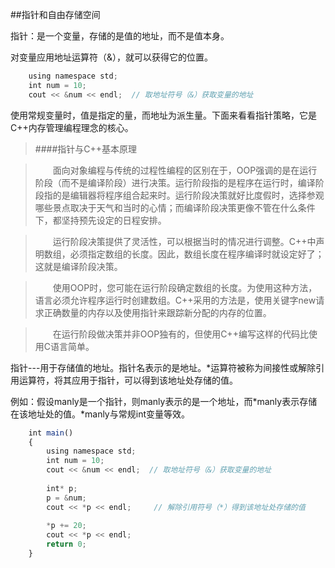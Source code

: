##指针和自由存储空间

指针：是一个变量，存储的是值的地址，而不是值本身。

对变量应用地址运算符（&），就可以获得它的位置。

```javascript
    using namespace std;
    int num = 10;
    cout << &num << endl;  // 取地址符号（&）获取变量的地址
```

使用常规变量时，值是指定的量，而地址为派生量。下面来看看指针策略，它是C++内存管理编程理念的核心。


>####指针与C++基本原理

>&emsp;&emsp;面向对象编程与传统的过程性编程的区别在于，OOP强调的是在运行阶段（而不是编译阶段）进行决策。运行阶段指的是程序在运行时，编译阶段指的是编辑器将程序组合起来时。运行阶段决策就好比度假时，选择参观哪些景点取决于天气和当时的心情；而编译阶段决策更像不管在什么条件下，都坚持预先设定的日程安排。

>&emsp;&emsp;运行阶段决策提供了灵活性，可以根据当时的情况进行调整。C++中声明数组，必须指定数组的长度。因此，数组长度在程序编译时就设定好了；这就是编译阶段决策。

>&emsp;&emsp;使用OOP时，您可能在运行阶段确定数组的长度。为使用这种方法，语言必须允许程序运行时创建数组。C++采用的方法是，使用关键字new请求正确数量的内存以及使用指针来跟踪新分配的内存的位置。

>&emsp;&emsp;在运行阶段做决策并非OOP独有的，但使用C++编写这样的代码比使用C语言简单。

指针---用于存储值的地址。指针名表示的是地址。*运算符被称为间接性或解除引用运算符，将其应用于指针，可以得到该地址处存储的值。

例如：假设manly是一个指针，则manly表示的是一个地址，而\*manly表示存储在该地址处的值。*manly与常规int变量等效。

```javascript
    int main()
    {
        using namespace std;
        int num = 10;
        cout << &num << endl;  // 取地址符号（&）获取变量的地址
        
        int* p;
        p = &num;
        cout << *p << endl;     // 解除引用符号（*）得到该地址处存储的值
        
        *p += 20;
        cout << *p << endl;
        return 0;
    }
```
